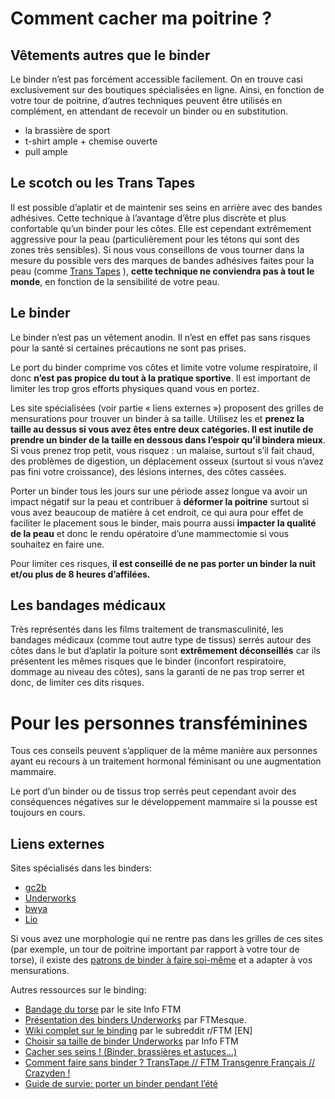 # Comment cacher ma poitrine ?

## Vêtements autres que le binder

Le binder n’est pas forcément accessible facilement. On en trouve casi exclusivement sur des boutiques spécialisées en ligne. Ainsi, en fonction de votre tour de poitrine, d’autres techniques peuvent être utilisés en complément, en attendant de recevoir un binder ou en substitution.

- la brassière de sport
- t-shirt ample + chemise ouverte
- pull ample

## Le scotch ou les Trans Tapes

Il est possible d’aplatir et de maintenir ses seins en arrière avec des bandes adhésives. Cette technique à l’avantage d’être plus discrète et plus confortable qu’un binder pour les côtes. Elle est cependant extrêmement aggressive pour la peau (particulièrement pour les tétons qui sont des zones très sensibles). Si nous vous conseillons de vous tourner dans la mesure du possible vers des marques de bandes adhésives faites pour la peau (comme [Trans Tapes](https://transtape.life/) ), **cette technique ne conviendra pas à tout le monde**, en fonction de la sensibilité de votre peau.

## Le binder

Le binder n’est pas un vêtement anodin. Il n’est en effet pas sans risques pour la santé si certaines précautions ne sont pas prises.

Le port du binder comprime vos côtes et limite votre volume respiratoire, il donc **n’est pas propice du tout à la pratique sportive**. Il est important de limiter les trop gros efforts physiques quand vous en portez.

Les site spécialisées (voir partie « liens externes ») proposent des grilles de mensurations pour trouver un binder à sa taille. Utilisez les et **prenez la taille au dessus si vous avez êtes entre deux catégories. Il est inutile de prendre un binder de la taille en dessous dans l’espoir qu’il bindera mieux**. Si vous prenez trop petit, vous risquez : un malaise, surtout s’il fait chaud, des problèmes de digestion, un déplacement osseux (surtout si vous n’avez pas fini votre croissance), des lésions internes, des côtes cassées.

Porter un binder tous les jours sur une période assez longue va avoir un impact négatif sur la peau et contribuer à **déformer la poitrine** surtout si vous avez beaucoup de matière à cet endroit, ce qui aura pour effet de faciliter le placement sous le binder, mais pourra aussi **impacter la qualité de la peau** et donc le rendu opératoire d’une mammectomie si vous souhaitez en faire une.

Pour limiter ces risques, **il est conseillé de ne pas porter un binder la nuit et/ou plus de 8 heures d’affilées.**

## Les bandages médicaux

Très représentés dans les films traitement de transmasculinité, les bandages médicaux (comme tout autre type de tissus) serrés autour des côtes dans le but d’aplatir la poiture sont **extrêmement déconseillés** car ils présentent les mêmes risques que le binder (inconfort respiratoire, dommage au niveau des côtes), sans la garanti de ne pas trop serrer et donc, de limiter ces dits risques.

# Pour les personnes transféminines

Tous ces conseils peuvent s’appliquer de la même manière aux personnes ayant eu recours à un traitement hormonal féminisant ou une augmentation mammaire.

Le port d’un binder ou de tissus trop serrés peut cependant avoir des conséquences négatives sur le développement mammaire si la pousse est toujours en cours.

## Liens externes

Sites spécialisés dans les binders:

- [gc2b](https://www.gc2b.co/)
- [Underworks](https://www.underworks.com/)
- [bwya](https://bwya.fr/?fbclid=IwAR1lDXIxDoP-JhExDnHHOv3alt-ot2jXmErBO9tn1yUNofyQYUFFgsmBP2o)
- [Lio](https://www.lio-lettheinsideout.com/binders)

Si vous avez une morphologie qui ne rentre pas dans les grilles de ces sites (par exemple, un tour de poitrine important par rapport à votre tour de torse), il existe des [patrons de binder à faire soi-même](https://thendyn.tumblr.com/post/85553537363/chest-binder-tutorial) et a adapter à vos mensurations.

Autres ressources sur le binding:

- [Bandage du torse](http://www.ftm-transsexuel.info/pratique/bandage-du-torse.html) par le site Info FTM
- [Présentation des binders Underworks](http://ftmesque.free.fr/les-underworks.php) par FTMesque.
- [Wiki complet sur le binding](https://www.reddit.com/r/ftm/wiki/index#wiki_binding) par le subreddit r/FTM [EN]
- [Choisir sa taille de binder Underworks](http://www.ftm-transsexuel.info/pratique/taille-binder.html) par Info FTM
- [Cacher ses seins ! (Binder, brassières et astuces…)](https://www.youtube.com/watch?v=OZcW8B23lgM&ab_channel=Alistair-HParadox%C3%A6)
- [Comment faire sans binder ? TransTape // FTM Transgenre Français // Crazyden !](https://www.youtube.com/watch?v=NyGvA2PSFnc&ab_channel=Crazyden%21)
- [Guide de survie: porter un binder pendant l’été](https://www.instagram.com/p/CfoJ14volwy/?hl=fr)